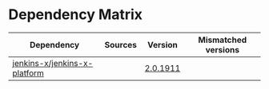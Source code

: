 # Dependency Matrix

Dependency | Sources | Version | Mismatched versions
---------- | ------- | ------- | -------------------
[jenkins-x/jenkins-x-platform](https://github.com/jenkins-x/jenkins-x-platform) |  | [2.0.1911](https://github.com/jenkins-x/jenkins-x-platform/releases/tag/v2.0.1911) | 
